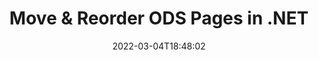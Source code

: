 ---
############################# Static ############################
layout: "auto-gen"
date: 2022-03-04T18:48:02
draft: false

############################# Head ############################
head_title: "Move, Rearrange & Reorder ODS Pages in C# .NET"
head_description: "C# .NET users to move, rearrange and reorder pages within a ODS document by reversing the pages order using document merger API."

############################# Header ############################
title: "Move & Reorder ODS Pages in .NET"
description: "Move and Rearrange the pages within a ODS document to any position using documents merger API for .NET (C#, ASP.NET, VB.NET, .NET Core) applications."
bg_image: "https://cms.admin.containerize.com/templates/aspose/App_Themes/V3/images/bg/header1.png"
bg_overlay: false
button:
    enable: true
    icon: "fas fa-arrow-down"
    label: "Download Free Trial"
    link: "https://downloads.groupdocs.com/merger/net"

############################# SubMenu ############################
submenu:
    enable: true

    left:
        img_alt: "GroupDocs.Merger for .NET"
        image: "https://cms.admin.containerize.com/templates/groupdocs/images/product-logos/90x90-noborder/groupdocs-merger-net.png"
        product: "GroupDocs.Merger"
        platform: ".NET"

    middle:
        button:

            # button loop
            - link: "https://apireference.groupdocs.com/merger/net"
              text: "API Reference"

            # button loop
            - link: "https://github.com/groupdocs-merger"
              text: "Code Examples"

            # button loop
            - link: "https://products.groupdocs.app/merger/family"
              text: "Live Demos"

            # button loop
            - link: "https://purchase.groupdocs.com/pricing/merger/net"
              text: "Pricing"

    right:
        link_download: "https://downloads.groupdocs.com/merger"
        link_learn: "https://docs.groupdocs.com/merger/net"
        link_buy: "https://purchase.groupdocs.com"

############################# About ############################
about:
    enable: true
    title: "About GroupDocs.Merger for .NET API"
    content: |
        [GroupDocs.Merger for .NET](https://products.groupdocs.com/merger/net/) offers a simple solution to safely merge, split, move, remove, extract, swap & rotate between a wide range of document formats including PDF, Microsoft Office (Word, Excel, PowerPoint, OneNote), OpenDocument, HTML and many others within .NET applications. By adding just a few lines of the code, perform several document operations such as move, remove, rotate, swap, extract or change the orientation of pages within the documents. The documents merging API also supports previewing document pages as an image to analyse the document structure, formatting and content on the page.
        
        GroupDocs.Merger APIs are well supported on all major operating systems and platforms including .NET Framework, .NET Standard, .NET Core, Mono and Xamarin.

############################# Steps ############################
steps:
    enable: true
    title_left: "Move ODS File Pages in .NET"
    content_left: |
        [GroupDocs.Merger](/merger/net/) makes it easy for .NET developers to move and rearrange pages within a PDF file by implementing a few easy steps.

        *   Initialise <mark>**MoveOptions**</mark> class to specify current and new page numbers.
        *   Create new instance of <mark>**Merger**</mark> class and pass source document path as a constructor parameter.
        *   Call <mark>**MovePage**</mark> method and pass <mark>**MoveOptions**</mark> object to it.
        *   Call <mark>**Save**</mark> method and pass desired file path to save resultant document.
        
    title_right: "System Requirements"
    content_right: |
        GroupDocs.Merger for .NET APIs are supported on all major platforms and operating systems. Before executing the code below, please make sure that you have the following prerequisites installed on your system.

        *   Operating Systems: Microsoft Windows, Linux, MacOS
        *   Development Environments: Visual Studio, Xamarin, MonoDevelop
        *   Frameworks: .NET Framework, .NET Standard, .NET Core, Mono
        *   Download the latest version of GroupDocs.Merger for .NET from [NuGet](https://www.nuget.org/packages/GroupDocs.Merger)
        
    code: |
        ```cs
        // Move ODS file pages using GroupDocs.Merger API
        int pageNumber = 6;
        int newPageNumber = 1;

        // Initialise MoveOptions class to specify current and new page numbers
        MoveOptions moveOptions = new MoveOptions(pageNumber, newPageNumber);

        // Instantiate Merger with input ODS document
        using (Merger merger = new Merger("input.ods"))
          {
            // Call MovePage method and pass MoveOptions object to it
            merger.MovePage(moveOptions);
            
            // Call Save method and pass desired file path to save the output document
            merger.Save("output.ods");
          }
        ```

############################# Demos ############################
demos:
    enable: true
    title: "Live Demos - Move ODS Document Pages Online"
    content: |
        Move pages within ODS files right now by visiting [GroupDocs.Merger Live Demos](https://products.groupdocs.app/merger/ods) website.
        The live demo has the following benefits
        
############################# About Formats ############################
about_formats:
    enable: true
    format:
        # format loop
        - icon: "far fa-file-excel"
          title: "About ODS File Format"
          content: |
            Files with ODS extension stand for OpenDocument Spreadsheet Document format that is editable by the user. Data is stored inside the ODF file into rows and columns. It is an XML-based format and is one of the several subtypes in the Open Document Formats (ODF) family. The format is specified as part of the ODF 1.2 specifications published and maintained by OASIS.

          link: "https://docs.fileformat.com/spreadsheet/ods/"

############################# More Formats ############################
more_formats:
    enable: true
    title: "Move Pages of Other Document Formats"
    content: |
        .NET documents merger & split API for file formats and images. Reorder pages of some of the popular file formats as stated below.
    format: 
        # format loop
        - name: "Move DOC File Pages in .NET"
          link: "https://products.groupdocs.com/merger/net/move/doc/"
          description: "Microsoft Word Document"

        # format loop
        - name: "Move DOCM File Pages in .NET"
          link: "https://products.groupdocs.com/merger/net/move/docm/"
          description: "Microsoft Word Macro-Enabled Document"

        # format loop
        - name: "Move DOCX File Pages in .NET"
          link: "https://products.groupdocs.com/merger/net/move/docx/"
          description: "Microsoft Word Open XML Document"

        # format loop
        - name: "Move DOT File Pages in .NET"
          link: "https://products.groupdocs.com/merger/net/move/dot/"
          description: "Microsoft Word Document Template"

        # format loop
        - name: "Move DOTM File Pages in .NET"
          link: "https://products.groupdocs.com/merger/net/move/dotm/"
          description: "Microsoft Word Macro-Enabled Template"

        # format loop
        - name: "Move DOTX File Pages in .NET"
          link: "https://products.groupdocs.com/merger/net/move/dotx/"
          description: "Word Open XML Document Template"

        # format loop
        - name: "Move EPUB File Pages in .NET"
          link: "https://products.groupdocs.com/merger/net/move/epub/"
          description: "Digital E-Book File Format"

        # format loop
        - name: "Move HTML File Pages in .NET"
          link: "https://products.groupdocs.com/merger/net/move/html/"
          description: "Hyper Text Markup Language"

        # format loop
        - name: "Move MHT File Pages in .NET"
          link: "https://products.groupdocs.com/merger/net/move/mht/"
          description: "MIME Encapsulation of Aggregate HTML"

        # format loop
        - name: "Move MHTML File Pages in .NET"
          link: "https://products.groupdocs.com/merger/net/move/mhtml/"
          description: "MIME Encapsulation of Aggregate HTML"

        # format loop
        - name: "Move ODP File Pages in .NET"
          link: "https://products.groupdocs.com/merger/net/move/odp/"
          description: "OpenDocument Presentation File Format"

        # format loop
        - name: "Move ODT File Pages in .NET"
          link: "https://products.groupdocs.com/merger/net/move/odt/"
          description: "Open Document Text"

        # format loop
        - name: "Move OTP File Pages in .NET"
          link: "https://products.groupdocs.com/merger/net/move/otp/"
          description: "Origin Graph Template"

        # format loop
        - name: "Move OTT File Pages in .NET"
          link: "https://products.groupdocs.com/merger/net/move/ott/"
          description: "Open Document Template"

        # format loop
        - name: "Move PDF File Pages in .NET"
          link: "https://products.groupdocs.com/merger/net/move/pdf/"
          description: "Portable Document"

        # format loop
        - name: "Move POTM File Pages in .NET"
          link: "https://products.groupdocs.com/merger/net/move/potm/"
          description: "Microsoft PowerPoint Template"

        # format loop
        - name: "Move POTX File Pages in .NET"
          link: "https://products.groupdocs.com/merger/net/move/potx/"
          description: "Microsoft PowerPoint Open XML Template"

        # format loop
        - name: "Move PPS File Pages in .NET"
          link: "https://products.groupdocs.com/merger/net/move/pps/"
          description: "Microsoft PowerPoint Slide Show"

        # format loop
        - name: "Move PPSM File Pages in .NET"
          link: "https://products.groupdocs.com/merger/net/move/ppsm/"
          description: "Microsoft PowerPoint Slide Show"

        # format loop
        - name: "Move PPSX File Pages in .NET"
          link: "https://products.groupdocs.com/merger/net/move/ppsx/"
          description: "PowerPoint Open XML Slide Show"

        # format loop
        - name: "Move PPT File Pages in .NET"
          link: "https://products.groupdocs.com/merger/net/move/ppt/"
          description: "PowerPoint Presentation"

        # format loop
        - name: "Move PPTM File Pages in .NET"
          link: "https://products.groupdocs.com/merger/net/move/pptm/"
          description: "Microsoft PowerPoint Presentation"

        # format loop
        - name: "Move PPTX File Pages in .NET"
          link: "https://products.groupdocs.com/merger/net/move/pptx/"
          description: "PowerPoint Open XML Presentation"

        # format loop
        - name: "Move PS File Pages in .NET"
          link: "https://products.groupdocs.com/merger/net/move/ps/"
          description: "PostScript (PS)"

        # format loop
        - name: "Move RTF File Pages in .NET"
          link: "https://products.groupdocs.com/merger/net/move/rtf/"
          description: "Rich Text File Format"

        # format loop
        - name: "Move TEX File Pages in .NET"
          link: "https://products.groupdocs.com/merger/net/move/tex/"
          description: "LaTeX Source Document"

        # format loop
        - name: "Move VDX File Pages in .NET"
          link: "https://products.groupdocs.com/merger/net/move/vdx/"
          description: "Microsoft Visio XML Drawing File Format"

        # format loop
        - name: "Move VSDM File Pages in .NET"
          link: "https://products.groupdocs.com/merger/net/move/vsdm/"
          description: "Visio Macro-Enabled Drawing"

        # format loop
        - name: "Move VSDX File Pages in .NET"
          link: "https://products.groupdocs.com/merger/net/move/vsdx/"
          description: "Microsoft Visio File Format"

        # format loop
        - name: "Move VSSM File Pages in .NET"
          link: "https://products.groupdocs.com/merger/net/move/vssm/"
          description: "Microsoft Visio Macro Enabled File Format"

        # format loop
        - name: "Move VSSX File Pages in .NET"
          link: "https://products.groupdocs.com/merger/net/move/vssx/"
          description: "Visio Stencil File Format"

        # format loop
        - name: "Move VSTM File Pages in .NET"
          link: "https://products.groupdocs.com/merger/net/move/vstm/"
          description: "Visio Macro-Enabled Drawing Template"

        # format loop
        - name: "Move VSTX File Pages in .NET"
          link: "https://products.groupdocs.com/merger/net/move/vstx/"
          description: "Microsoft Visio File Format"

        # format loop
        - name: "Move VSX File Pages in .NET"
          link: "https://products.groupdocs.com/merger/net/move/vsx/"
          description: "Vector Scalar Extension"

        # format loop
        - name: "Move VTX File Pages in .NET"
          link: "https://products.groupdocs.com/merger/net/move/vtx/"
          description: "Microsoft Visio Drawing Template"

        # format loop
        - name: "Move XLAM File Pages in .NET"
          link: "https://products.groupdocs.com/merger/net/move/xlam/"
          description: "Microsoft Excel Macro-Enabled Add-In"

        # format loop
        - name: "Move XLS File Pages in .NET"
          link: "https://products.groupdocs.com/merger/net/move/xls/"
          description: "Microsoft Excel Binary File Format"

        # format loop
        - name: "Move XLSB File Pages in .NET"
          link: "https://products.groupdocs.com/merger/net/move/xlsb/"
          description: "Microsoft Excel Binary Spreadsheet File"

        # format loop
        - name: "Move XLSM File Pages in .NET"
          link: "https://products.groupdocs.com/merger/net/move/xlsm/"
          description: "Microsoft Excel Macro-Enabled Spreadsheet"

        # format loop
        - name: "Move XLSX File Pages in .NET"
          link: "https://products.groupdocs.com/merger/net/move/xlsx/"
          description: "Microsoft Excel Open XML Spreadsheet"

        # format loop
        - name: "Move XLT File Pages in .NET"
          link: "https://products.groupdocs.com/merger/net/move/xlt/"
          description: "Microsoft Excel Template"

        # format loop
        - name: "Move XLTM File Pages in .NET"
          link: "https://products.groupdocs.com/merger/net/move/xltm/"
          description: "Microsoft Excel Macro-Enabled Template"

        # format loop
        - name: "Move XLTX File Pages in .NET"
          link: "https://products.groupdocs.com/merger/net/move/xltx/"
          description: "Microsoft Excel Open XML Template"

        # format loop
        - name: "Move XPS File Pages in .NET"
          link: "https://products.groupdocs.com/merger/net/move/xps/"
          description: "Open XML Paper Specification"



############################# Back to top ###############################
back_to_top:
    enable: true
---